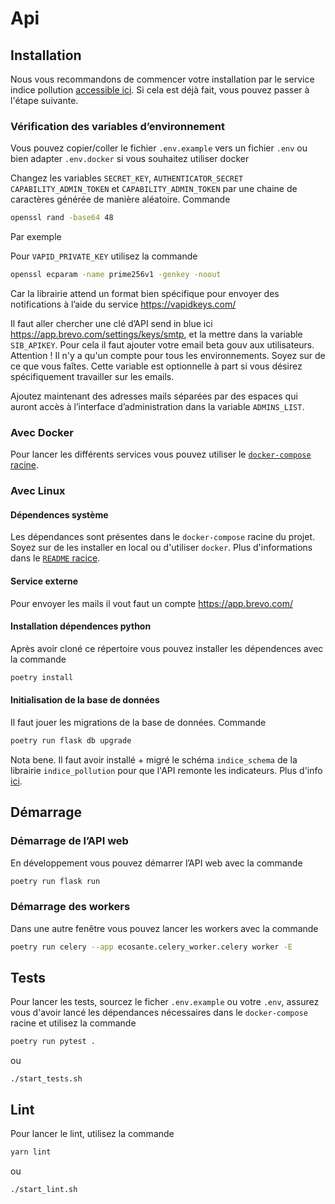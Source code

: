 # Api

## Installation

Nous vous recommandons de commencer votre installation par le service indice pollution [accessible ici](../libs/indice_pollution). Si cela est déjà fait, vous pouvez passer à l'étape suivante.

### Vérification des variables d’environnement

Vous pouvez copier/coller le fichier `.env.example` vers un fichier `.env` ou bien adapter `.env.docker` si vous souhaitez utiliser docker

Changez les variables `SECRET_KEY`, `AUTHENTICATOR_SECRET` `CAPABILITY_ADMIN_TOKEN` et `CAPABILITY_ADMIN_TOKEN` par une chaine de caractères générée de manière aléatoire. Commande

```bash
openssl rand -base64 48
```

Par exemple

Pour `VAPID_PRIVATE_KEY` utilisez la commande

```bash
openssl ecparam -name prime256v1 -genkey -noout
```

Car la librairie attend un format bien spécifique pour envoyer des notifications à l’aide du service https://vapidkeys.com/

Il faut aller chercher une clé d’API send in blue ici https://app.brevo.com/settings/keys/smtp, et la mettre dans la variable `SIB_APIKEY`. Pour cela il faut ajouter votre email beta gouv aux utilisateurs. Attention ! Il n'y a qu'un compte pour tous les environnements. Soyez sur de ce que vous faîtes. Cette variable est optionnelle à part si vous désirez spécifiquement travailler sur les emails.

Ajoutez maintenant des adresses mails séparées par des espaces qui auront accès à l’interface d’administration dans la variable `ADMINS_LIST`.

### Avec Docker

Pour lancer les différents services vous pouvez utiliser le [`docker-compose` racine](../docker-compose.yml).

### Avec Linux

#### Dépendences système

Les dépendances sont présentes dans le `docker-compose` racine du projet. Soyez sur de les installer en local ou d'utiliser `docker`. Plus d'informations dans le [`README` racice](../README.md).

#### Service externe

Pour envoyer les mails il vout faut un compte https://app.brevo.com/

#### Installation dépendences python

Après avoir cloné ce répertoire vous pouvez installer les dépendences avec la commande

```bash
poetry install
```

#### Initialisation de la base de données

Il faut jouer les migrations de la base de données. Commande

```bash
poetry run flask db upgrade
```

Nota bene. Il faut avoir installé + migré le schéma `indice_schema` de la librairie `indice_pollution` pour que l'API remonte les indicateurs. Plus d'info [ici](../libs/indice_pollution/README.md).

## Démarrage

### Démarrage de l’API web

En développement vous pouvez démarrer l’API web avec la commande

```bash
poetry run flask run
```

### Démarrage des workers

Dans une autre fenêtre vous pouvez lancer les workers avec la commande

```bash
poetry run celery --app ecosante.celery_worker.celery worker -E
```

## Tests

Pour lancer les tests, sourcez le ficher `.env.example` ou votre `.env`, assurez vous d'avoir lancé les dépendances nécessaires dans le `docker-compose` racine et utilisez la commande

```bash
poetry run pytest .
```

ou

```
./start_tests.sh
```

## Lint

Pour lancer le lint, utilisez la commande

```bash
yarn lint
```

ou

```
./start_lint.sh
```

